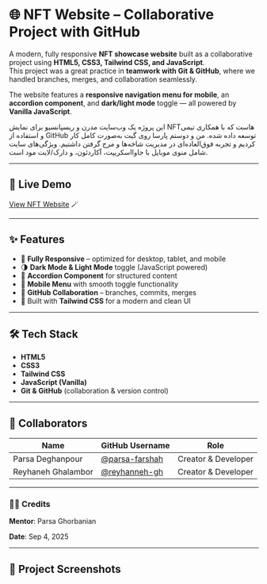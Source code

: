 # 🌐 NFT Website – Collaborative Project with GitHub

A modern, fully responsive **NFT showcase website** built as a collaborative project using **HTML5, CSS3, Tailwind CSS, and JavaScript**.  
This project was a great practice in **teamwork with Git & GitHub**, where we handled branches, merges, and collaboration seamlessly.

The website features a **responsive navigation menu for mobile**, an **accordion component**, and **dark/light mode** toggle — all powered by **Vanilla JavaScript**.

این پروژه یک وب‌سایت مدرن و ریسپانسیو برای نمایش NFTهاست که با همکاری تیمی و استفاده از GitHub توسعه داده شده. من و دوستم پارسا روی گیت به‌صورت کامل کار کردیم و تجربه فوق‌العاده‌ای در مدیریت شاخه‌ها و مرج گرفتن داشتیم. ویژگی‌های سایت شامل منوی موبایل با جاوااسکریپت، آکاردئون، و دارک/لایت مود است.

---

## 🔗 Live Demo

[View NFT Website](https://parsa-farshah.github.io/TeamProject4/) 🪄

---

## ✨ Features

- 📱 **Fully Responsive** – optimized for desktop, tablet, and mobile
- 🌗 **Dark Mode & Light Mode** toggle (JavaScript powered)
- 📂 **Accordion Component** for structured content
- 📑 **Mobile Menu** with smooth toggle functionality
- 🤝 **GitHub Collaboration** – branches, commits, merges
- 🎨 Built with **Tailwind CSS** for a modern and clean UI

---

## 🛠️ Tech Stack

- **HTML5**
- **CSS3**
- **Tailwind CSS**
- **JavaScript (Vanilla)**
- **Git & GitHub** (collaboration & version control)

---

## 👥 Collaborators

| Name               | GitHub Username                                    | Role                |
| ------------------ | -------------------------------------------------- | ------------------- |
| Parsa Deghanpour   | [@parsa-farshah](https://github.com/parsa-farshah) | Creator & Developer |
| Reyhaneh Ghalambor | [@reyhanneh-gh](https://github.com/reyhanneh-gh)   | Creator & Developer |

---

### 🧑‍🎨 Credits

**Mentor**: Parsa Ghorbanian

**Date**: Sep 4, 2025  

---

## 📸 Project Screenshots

